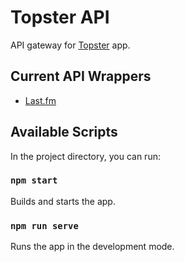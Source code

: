 # Topster API

API gateway for [Topster](https://github.com/f4hr/topster) app.

## Current API Wrappers

- [Last.fm](https://www.last.fm/api)

## Available Scripts

In the project directory, you can run:

### `npm start`

Builds and starts the app.

### `npm run serve`

Runs the app in the development mode.
